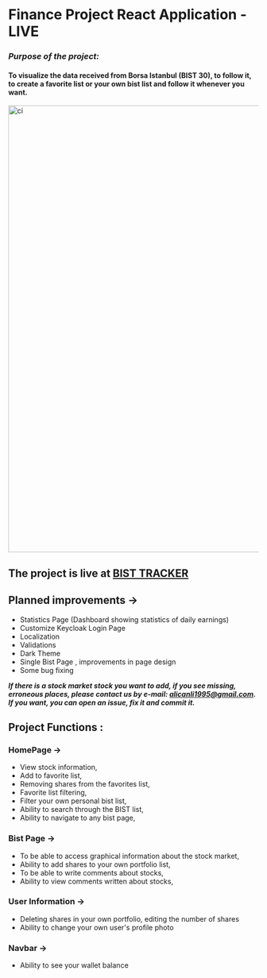 # Finance Project React Application - LIVE

### **_Purpose of the project:_**

#### To visualize the data received from Borsa Istanbul (BIST 30), to follow it, to create a favorite list or your own bist list and follow it whenever you want.

<img src="img/Video.gif" alt="ci" width="900" heigth = "900" class="center"/>

## The project is live at [BIST TRACKER](https://react-app-mocha-eight.vercel.app)

## Planned improvements ->

- Statistics Page (Dashboard showing statistics of daily earnings)
- Customize Keycloak Login Page
- Localization
- Validations
- Dark Theme
- Single Bist Page , improvements in page design
- Some bug fixing

**_If there is a stock market stock you want to add, if you see missing, erroneous places, please contact us by e-mail: alicanli1995@gmail.com. If you want, you can open an issue, fix it and commit it._**

## Project Functions :

### HomePage ->

- View stock information,
- Add to favorite list,
- Removing shares from the favorites list,
- Favorite list filtering,
- Filter your own personal bist list,
- Ability to search through the BIST list,
- Ability to navigate to any bist page,

### Bist Page ->

- To be able to access graphical information about the stock market,
- Ability to add shares to your own portfolio list,
- To be able to write comments about stocks,
- Ability to view comments written about stocks,

### User Information ->

- Deleting shares in your own portfolio, editing the number of shares
- Ability to change your own user's profile photo

### Navbar ->

- Ability to see your wallet balance
